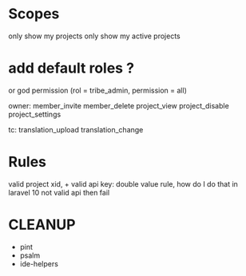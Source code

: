 # Scopes
only show my projects
only show my active projects

# add default roles ?
or god permission (rol = tribe_admin, permission = all)

owner:
member_invite
member_delete
project_view
project_disable
project_settings

tc:
translation_upload
translation_change


# Rules
valid project xid,  + valid api key: double value rule, how do I do that in laravel 10
not valid api then fail

# CLEANUP
- pint
- psalm
- ide-helpers




